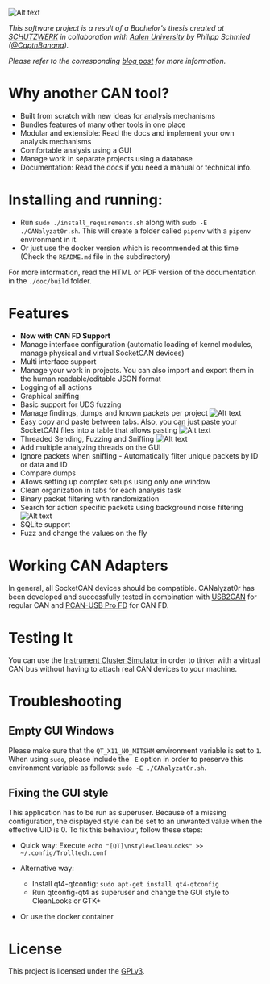 ![Alt text](/.repoResources/mainTab.png?raw=true "CANalyzat0r main tab")

*This software project is a result of a Bachelor's thesis created at [SCHUTZWERK](https://www.schutzwerk.com) in collaboration with [Aalen University](https://www.hs-aalen.de/) by Philipp Schmied ([@CaptnBanana](https://twitter.com/CaptnBanana)).*

*Please refer to the corresponding [blog post](https://www.schutzwerk.com/en/43/posts/canalyzat0r/) for more information.*

# Why another CAN tool?
* Built from scratch with new ideas for analysis mechanisms
* Bundles features of many other tools in one place
* Modular and extensible: Read the docs and implement your own analysis mechanisms
* Comfortable analysis using a GUI
* Manage work in separate projects using a database
* Documentation: Read the docs if you need a manual or technical info.

# Installing and running:
* Run `sudo ./install_requirements.sh` along with `sudo -E ./CANalyzat0r.sh`. This will create a folder called `pipenv` with a `pipenv` environment in it.
* Or just use the docker version which is recommended at this time (Check the `README.md` file in the subdirectory)

For more information, read the HTML or PDF version of the documentation in the `./doc/build` folder.

# Features
* **Now with CAN FD Support**
* Manage interface configuration (automatic loading of kernel modules, manage physical and virtual SocketCAN devices)
* Multi interface support
* Manage your work in projects. You can also import and export them in the human readable/editable JSON format
* Logging of all actions
* Graphical sniffing
* Basic support for UDS fuzzing
* Manage findings, dumps and known packets per project
![Alt text](/.repoResources/demo/knownPackets.gif?raw=true "Recognizing known packets")
* Easy copy and paste between tabs. Also, you can just paste your SocketCAN files into a table that allows pasting
![Alt text](/.repoResources/demo/import.gif?raw=true "Import SocketCAN files")
* Threaded Sending, Fuzzing and Sniffing
![Alt text](/.repoResources/demo/fuzzer-sniffer.gif?raw=true "Fuzzing and Sniffing at the same time")
* Add multiple analyzing threads on the GUI
* Ignore packets when sniffing - Automatically filter unique packets by ID or data and ID
* Compare dumps
* Allows setting up complex setups using only one window
* Clean organization in tabs for each analysis task
* Binary packet filtering with randomization
* Search for action specific packets using background noise filtering
![Alt text](/.repoResources/demo/filter.gif?raw=true "Filter Tab")
* SQLite support
* Fuzz and change the values on the fly

# Working CAN Adapters

In general, all SocketCAN devices should be compatible. CANalyzat0r has been developed and successfully tested in combination with [USB2CAN](https://www.8devices.com/products/usb2can) for regular CAN and [PCAN-USB Pro FD](https://www.peak-system.com/PCAN-USB-Pro-FD.366.0.html?&L=1) for CAN FD.

# Testing It

You can use the [Instrument Cluster Simulator](https://github.com/zombieCraig/ICSim) in order to tinker with a virtual CAN bus without having to attach real CAN devices to your machine.

# Troubleshooting

## Empty GUI Windows

Please make sure that the `QT_X11_NO_MITSHM` environment variable is set to `1`. When using `sudo`, please include the `-E` option in order to preserve this environment variable as follows: `sudo -E ./CANalyzat0r.sh`.

## Fixing the GUI style

This application has to be run as superuser. Because of a missing configuration, the displayed style
can be set to an unwanted value when the effective UID is 0. To fix this behaviour, follow these steps:

* Quick way: Execute `echo "[QT]\nstyle=CleanLooks" >> ~/.config/Trolltech.conf`

* Alternative way:
  * Install qt4-qtconfig: `sudo apt-get install qt4-qtconfig`
  * Run qtconfig-qt4 as superuser and change the GUI style to CleanLooks or GTK+

* Or use the docker container

# License

This project is licensed under the [GPLv3](https://www.gnu.org/licenses/gpl.txt).
